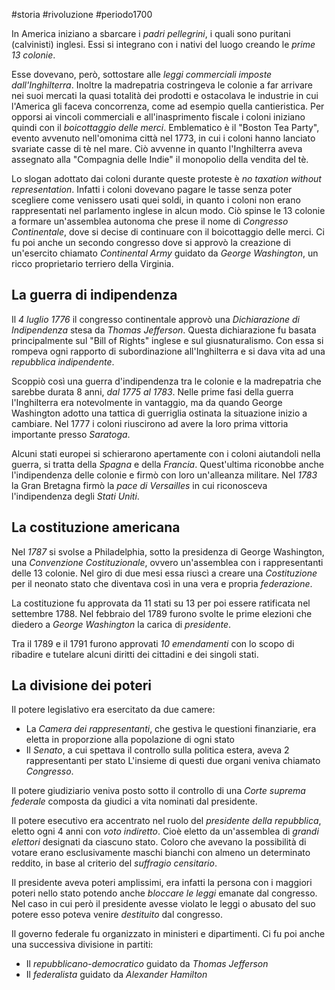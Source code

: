 #storia #rivoluzione #periodo1700

In America iniziano a sbarcare i *padri pellegrini*, i quali sono puritani (calvinisti) inglesi. Essi si integrano con i nativi del luogo creando le *prime 13 colonie*. 

Esse dovevano, però, sottostare alle *leggi commerciali imposte dall'Inghilterra*. Inoltre la madrepatria costringeva le colonie a far arrivare nei suoi mercati la quasi totalità dei prodotti e ostacolava le industrie in cui l'America gli faceva concorrenza, come ad esempio quella cantieristica. Per opporsi ai vincoli commerciali e all'inasprimento fiscale i coloni iniziano quindi con il *boicottaggio delle merci*. Emblematico è il "Boston Tea Party", evento avvenuto nell'omonima città nel 1773, in cui i coloni hanno lanciato svariate casse di tè nel mare. Ciò avvenne in quanto l'Inghilterra aveva assegnato alla "Compagnia delle Indie" il monopolio della vendita del tè. 

Lo slogan adottato dai coloni durante queste proteste è *no taxation without representation*. Infatti i coloni dovevano pagare le tasse senza poter scegliere come venissero usati quei soldi, in quanto i coloni non erano rappresentati nel parlamento inglese in alcun modo. Ciò spinse le 13 colonie a formare un'assemblea autonoma che prese il nome di *Congresso Continentale*, dove si decise di continuare con il boicottaggio delle merci. Ci fu poi anche un secondo congresso dove si approvò la creazione di un'esercito chiamato *Continental Army* guidato da *George Washington*, un ricco proprietario terriero della Virginia. 

## La guerra di indipendenza 

Il *4 luglio 1776* il congresso continentale approvò una *Dichiarazione di Indipendenza* stesa da *Thomas Jefferson*. Questa dichiarazione fu basata principalmente sul "Bill of Rights" inglese e sul giusnaturalismo.  Con essa si rompeva ogni rapporto di subordinazione all'Inghilterra e si dava vita ad una *repubblica indipendente*.

Scoppiò così una guerra d'indipendenza tra le colonie e la madrepatria che sarebbe durata 8 anni, *dal 1775 al 1783*. Nelle prime fasi della guerra l'Inghilterra era notevolmente in vantaggio, ma da quando George Washington adotto una tattica di guerriglia ostinata la situazione inizio a cambiare. Nel 1777 i coloni riuscirono ad avere la loro prima vittoria importante presso *Saratoga*. 

Alcuni stati europei si schierarono apertamente con i coloni aiutandoli nella guerra, si tratta della *Spagna* e della *Francia*. Quest'ultima riconobbe anche l'indipendenza delle colonie e firmò con loro un'alleanza militare. Nel *1783* la Gran Bretagna firmò la *pace di Versailles* in cui riconosceva l'indipendenza degli *Stati Uniti*.

## La costituzione americana

Nel *1787* si svolse a Philadelphia, sotto la presidenza di George Washington, una *Convenzione Costituzionale*, ovvero un'assemblea con i rappresentanti delle 13 colonie. Nel giro di due mesi essa riuscì a creare una *Costituzione* per il neonato stato che diventava così in una vera e propria *federazione*.

La costituzione fu approvata da 11 stati su 13 per poi essere ratificata nel settembre 1788. Nel febbraio del 1789 furono svolte le prime elezioni che diedero a *George Washington* la carica di *presidente*. 

Tra il 1789 e il 1791 furono approvati *10 emendamenti* con lo scopo di ribadire e tutelare alcuni diritti dei cittadini e dei singoli stati.

## La divisione dei poteri 

Il potere legislativo era esercitato da due camere:
   - La *Camera dei rappresentanti*, che gestiva le questioni finanziarie, era eletta in proporzione alla popolazione di ogni stato
   - Il *Senato*, a cui spettava il controllo sulla politica estera, aveva 2 rappresentanti per stato
L'insieme di questi due organi veniva chiamato *Congresso*.

Il potere giudiziario veniva posto sotto il controllo di una *Corte suprema federale* composta da giudici a vita nominati dal presidente.

Il potere esecutivo era accentrato nel ruolo del *presidente della repubblica*, eletto ogni 4 anni con *voto indiretto*. Cioè eletto da un'assemblea di *grandi elettori* designati da ciascuno stato. Coloro che avevano la possibilità di votare erano esclusivamente maschi bianchi con almeno un determinato reddito, in base al criterio del *suffragio censitario*. 

Il presidente aveva poteri amplissimi, era infatti la persona con i maggiori poteri nello stato potendo anche *bloccare le leggi* emanate dal congresso. Nel caso in cui però il presidente avesse violato le leggi o abusato del suo potere esso poteva venire *destituito* dal congresso.

Il governo federale fu organizzato in ministeri e dipartimenti. Ci fu poi anche una successiva divisione in partiti:
  - Il *repubblicano-democratico* guidato da *Thomas Jefferson*
  - Il *federalista* guidato da *Alexander Hamilton*




